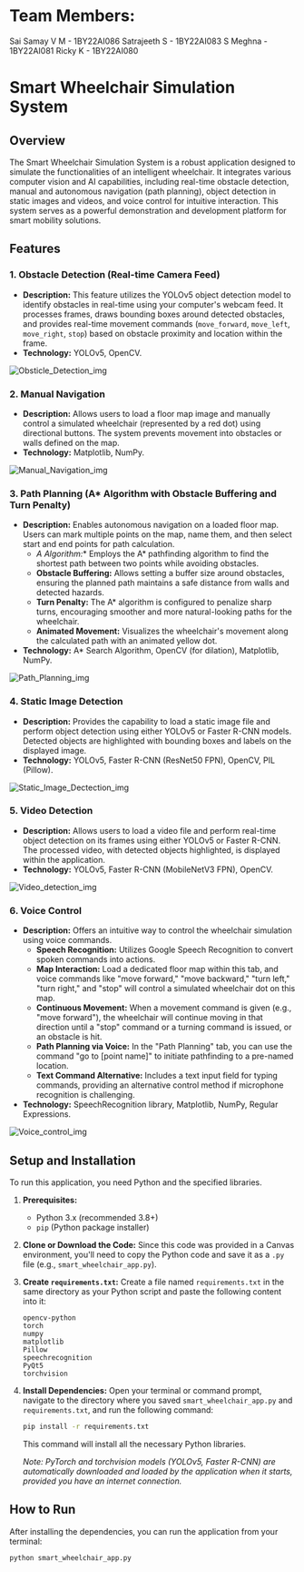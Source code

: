 # Team Members:
Sai Samay V M - 1BY22AI086
Satrajeeth S - 1BY22AI083
S Meghna - 1BY22AI081
Ricky K - 1BY22AI080


# Smart Wheelchair Simulation System

## Overview
The Smart Wheelchair Simulation System is a robust application designed to simulate the functionalities of an intelligent wheelchair. It integrates various computer vision and AI capabilities, including real-time obstacle detection, manual and autonomous navigation (path planning), object detection in static images and videos, and voice control for intuitive interaction. This system serves as a powerful demonstration and development platform for smart mobility solutions.

## Features

### 1. Obstacle Detection (Real-time Camera Feed)
* **Description:** This feature utilizes the YOLOv5 object detection model to identify obstacles in real-time using your computer's webcam feed. It processes frames, draws bounding boxes around detected obstacles, and provides real-time movement commands (`move_forward`, `move_left`, `move_right`, `stop`) based on obstacle proximity and location within the frame.
* **Technology:** YOLOv5, OpenCV.

![Obsticle_Detection_img](Images/Obsticle_Detection_img.png "Obsticle_Detection")

### 2. Manual Navigation
* **Description:** Allows users to load a floor map image and manually control a simulated wheelchair (represented by a red dot) using directional buttons. The system prevents movement into obstacles or walls defined on the map.
* **Technology:** Matplotlib, NumPy.

![Manual_Navigation_img](Images/Manual_Navigation_img.png "Manual_Navigation")

### 3. Path Planning (A* Algorithm with Obstacle Buffering and Turn Penalty)
* **Description:** Enables autonomous navigation on a loaded floor map. Users can mark multiple points on the map, name them, and then select start and end points for path calculation.
    * **A* Algorithm:** Employs the A* pathfinding algorithm to find the shortest path between two points while avoiding obstacles.
    * **Obstacle Buffering:** Allows setting a buffer size around obstacles, ensuring the planned path maintains a safe distance from walls and detected hazards.
    * **Turn Penalty:** The A* algorithm is configured to penalize sharp turns, encouraging smoother and more natural-looking paths for the wheelchair.
    * **Animated Movement:** Visualizes the wheelchair's movement along the calculated path with an animated yellow dot.
* **Technology:** A* Search Algorithm, OpenCV (for dilation), Matplotlib, NumPy.

![Path_Planning_img](Images/Path_Planning_img.png "Path_Planning_img")

### 4. Static Image Detection
* **Description:** Provides the capability to load a static image file and perform object detection using either YOLOv5 or Faster R-CNN models. Detected objects are highlighted with bounding boxes and labels on the displayed image.
* **Technology:** YOLOv5, Faster R-CNN (ResNet50 FPN), OpenCV, PIL (Pillow).

![Static_Image_Dectection_img](Images/Static_Image_Dectection_img.png "Static_Image_Dectection_img")

### 5. Video Detection
* **Description:** Allows users to load a video file and perform real-time object detection on its frames using either YOLOv5 or Faster R-CNN. The processed video, with detected objects highlighted, is displayed within the application.
* **Technology:** YOLOv5, Faster R-CNN (MobileNetV3 FPN), OpenCV.

![Video_detection_img](Images/Video_detection_img.png "Video_detection_img")

### 6. Voice Control
* **Description:** Offers an intuitive way to control the wheelchair simulation using voice commands.
    * **Speech Recognition:** Utilizes Google Speech Recognition to convert spoken commands into actions.
    * **Map Interaction:** Load a dedicated floor map within this tab, and voice commands like "move forward," "move backward," "turn left," "turn right," and "stop" will control a simulated wheelchair dot on this map.
    * **Continuous Movement:** When a movement command is given (e.g., "move forward"), the wheelchair will continue moving in that direction until a "stop" command or a turning command is issued, or an obstacle is hit.
    * **Path Planning via Voice:** In the "Path Planning" tab, you can use the command "go to [point name]" to initiate pathfinding to a pre-named location.
    * **Text Command Alternative:** Includes a text input field for typing commands, providing an alternative control method if microphone recognition is challenging.
* **Technology:** SpeechRecognition library, Matplotlib, NumPy, Regular Expressions.

![Voice_control_img](Images/Voice_control_img.png "Voice_control_img")

## Setup and Installation

To run this application, you need Python and the specified libraries.

1.  **Prerequisites:**
    * Python 3.x (recommended 3.8+)
    * `pip` (Python package installer)

2.  **Clone or Download the Code:**
    Since this code was provided in a Canvas environment, you'll need to copy the Python code and save it as a `.py` file (e.g., `smart_wheelchair_app.py`).

3.  **Create `requirements.txt`:**
    Create a file named `requirements.txt` in the same directory as your Python script and paste the following content into it:

    ```
    opencv-python
    torch
    numpy
    matplotlib
    Pillow
    speechrecognition
    PyQt5
    torchvision
    ```

4.  **Install Dependencies:**
    Open your terminal or command prompt, navigate to the directory where you saved `smart_wheelchair_app.py` and `requirements.txt`, and run the following command:

    ```bash
    pip install -r requirements.txt
    ```
    This command will install all the necessary Python libraries.

    *Note: PyTorch and torchvision models (YOLOv5, Faster R-CNN) are automatically downloaded and loaded by the application when it starts, provided you have an internet connection.*

## How to Run

After installing the dependencies, you can run the application from your terminal:

```bash
python smart_wheelchair_app.py

